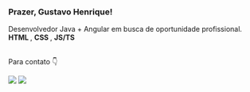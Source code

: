 <h3> Prazer, Gustavo Henrique! </h3>


Desenvolvedor Java + Angular em busca de oportunidade profissional. <strong> HTML </strong> , <strong> CSS </strong> , <strong> JS/TS </strong>  
<br><p>Para contato 👇</p>



<div>
 <a href="https://instagram.com/gustavohenriquc" target="_blank"><img src="https://img.shields.io/badge/-Instagram-%23E4405F?style=for-the-badge&logo=instagram&logoColor=white" target="_blank"></a>
 <a href="https://twitter.com/gustavohenriquc" target="_blank"><img src="https://img.shields.io/badge/Twitter-1DA1F2?style=for-the-badge&logo=twitter&logoColor=white" target="_blank"></a>

</div>
